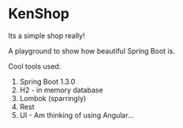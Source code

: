 # KenShop

Its a simple shop really!

A playground to show how beautiful Spring Boot is.

Cool tools used:
1. Spring Boot 1.3.0
2. H2 - in memory database
3. Lombok (sparringly)
4. Rest
5. UI - Am thinking of using Angular...

